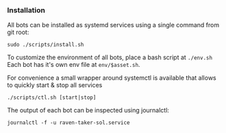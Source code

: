 
### Installation

All bots can be installed as systemd services using a single command from git root:

```
sudo ./scripts/install.sh
```

To customize the environment of all bots, place a bash script at `./env.sh`
Each bot has it's own env file at `env/$asset.sh`.

For convenience a small wrapper around systemctl is available that allows to quickly start & stop all services

```
./scripts/ctl.sh [start|stop]
```

The output of each bot can be inspected using journalctl:

```
journalctl -f -u raven-taker-sol.service
```
